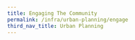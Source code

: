 ```yaml
---
title: Engaging The Community
permalink: /infra/urban-planning/engage
third_nav_title: Urban Planning
---
```

